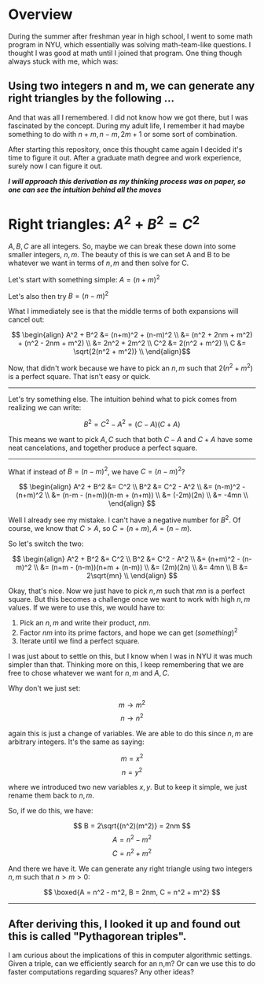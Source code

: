 # Overview
During the summer after freshman year in high school, I went to some math program in NYU, which essentially was solving math-team-like questions. I thought I was good at math until I joined that program. One thing though always stuck with me, which was:

Using two integers n and m, we can generate any right triangles by the following ...
---

And that was all I remembered. I did not know how we got there, but I was fascinated by the concept. During my adult life, I remember it had maybe something to do with $n+m, n-m, 2m+1$ or some sort of combination. 

After starting this repository, once this thought came again I decided it's time to figure it out. After a graduate math degree and work experience, surely now I can figure it out.


***I will approach this derivation as my thinking process was on paper, so one can see the intuition behind all the moves***


# Right triangles: $A^2 + B^2 = C^2$

$A, B, C$ are all integers. So, maybe we can break these down into some smaller integers, $n, m$. The beauty of this is we can set A and B to be whatever we want in terms of $n,m$ and then solve for C. 

Let's start with something simple: $A = (n+m)^2$

Let's also then try $B = (n-m)^2$

What I immediately see is that the middle terms of both expansions will cancel out:

$$
\begin{align}
    A^2 + B^2 &= (n+m)^2 + (n-m)^2 \\
              &= (n^2 + 2nm + m^2) + (n^2 - 2nm + m^2) \\
              &= 2n^2 + 2m^2 \\
          C^2 &= 2(n^2 + m^2) \\
          C   &= \sqrt{2(n^2 + m^2)} \\
\end{align}$$

Now, that didn't work because we have to pick an $n, m$ such that $2(n^2 + m^2)$ is a perfect square. That isn't easy or quick.

---
Let's try something else. The intuition behind what to pick comes from realizing we can write:

$$B^2 = C^2 - A^2 = (C-A)(C+A)$$

This means we want to pick $A, C$ such that both $C-A$ and $C+A$ have some neat cancelations, and together produce a perfect square.

----
 What if instead of $B = (n-m)^2$, we have $C = (n-m)^2$?

$$
\begin{align}
    A^2 + B^2 &= C^2 \\
          B^2 &= C^2 - A^2 \\
              &= (n-m)^2 - (n+m)^2 \\
              &= (n-m - (n+m))(n-m + (n+m)) \\
              &= (-2m)(2n) \\
              &= -4mn \\
\end{align}
$$

Well I already see my mistake. I can't have a negative number for $B^2$. Of course, we know that $C>A$, so $C=(n+m), A=(n-m)$.

So let's switch the two:

$$
\begin{align}
    A^2 + B^2 &= C^2 \\
          B^2 &= C^2 - A^2 \\
              &= (n+m)^2 - (n-m)^2 \\
              &= (n+m - (n-m))(n+m + (n-m)) \\
              &= (2m)(2n) \\
              &= 4mn \\
          B   &= 2\sqrt{mn} \\
\end{align}
$$

Okay, that's nice. Now we just have to pick $n, m$ such that $mn$ is a perfect square. But this becomes a challenge once we want to work with high $n,m$ values. If we were to use this,
we would have to:

1. Pick an $n, m$ and write their product, $nm$.
2. Factor $nm$ into its prime factors, and hope we can get $(something)^2$
3. Iterate until we find a perfect square.

I was just about to settle on this, but I know when I was in NYU it was much simpler than that. Thinking more on this, I keep remembering that we are free to chose whatever we want for $n, m$ and $A, C$.

Why don't we just set: 

$$ m \rightarrow m^2 $$
$$ n \rightarrow n^2 $$

again this is just a change of variables. We are able to do this since $n, m$ are arbitrary integers. It's the same as saying:

$$ m = x^2 $$
$$ n = y^2 $$

where we introduced two new variables $x, y$. But to keep it simple, we just rename them back to $n, m$.

So, if we do this, we have:

$$ B = 2\sqrt{(n^2)(m^2)} = 2nm $$
$$ A = n^2 - m^2 $$
$$ C = n^2 + m^2 $$

And there we have it. We can generate any right triangle using two integers $n, m$ such that $n>m>0$:

$$ \boxed{A = n^2 - m^2, B = 2nm, C = n^2 + m^2} $$

---
After deriving this, I looked it up and found out this is called "Pythagorean triples".
---

I am curious about the implications of this in computer algorithmic settings. Given a triple, can we efficiently search for an n,m? Or can we use this to do faster computations regarding squares? Any other ideas?